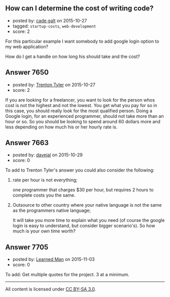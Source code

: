 ## How can I determine the cost of writing code?

- posted by: [cade galt](https://stackexchange.com/users/6486463/cade-galt) on 2015-10-27
- tagged: `startup-costs`, `web-development`
- score: 2

For this particular example I want somebody to add google login option to my web application?

How do I get a handle on how long his should take and the cost?


## Answer 7650

- posted by: [Trenton Tyler](https://stackexchange.com/users/6828026/trenton-tyler) on 2015-10-27
- score: 2

If you are looking for a freelancer, you want to look for the person whos cost is not the highest and not the lowest. You get what you pay for so in this case, you should really look for the most qualified person. Doing a Google login, for an experienced programmer, should not take more than an hour or so. So you should be looking to spend around 60 dollars more and less depending on how much his or her hourly rate is. 


## Answer 7663

- posted by: [davejal](https://stackexchange.com/users/4508077/davejal) on 2015-10-29
- score: 0

To add to Trenton Tyler's answer you could also consider the following:

1. rate per hour is not everything;

   one programmer that charges $30 per hour, but requires 2 hours to complete costs you the same.

2. Outsource to other country where your native language is not the same as the programmers native language;

   It will take you more time to explain what you need (of course the google login is easy to understand, but consider bigger scenario's). So how much is your own time worth?


## Answer 7705

- posted by: [Learned Man](https://stackexchange.com/users/7236940/learned-man) on 2015-11-03
- score: 0

To add: Get multiple quotes for the project. 3 at a minimum.



---

All content is licensed under [CC BY-SA 3.0](https://creativecommons.org/licenses/by-sa/3.0/).

